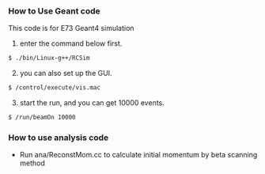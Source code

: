 ### How to Use Geant code

This code is for E73 Geant4 simulation

1. enter the command below first.

```sh
$ ./bin/Linux-g++/RCSim
```

2. you can also set up the GUI.

```sh
$ /control/execute/vis.mac
```

3. start the run, and you can get 10000 events.

```sh
$ /run/beamOn 10000
```

### How to use analysis code

- Run ana/ReconstMom.cc to calculate initial momentum by beta scanning method
